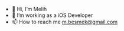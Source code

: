 - 👋 Hi, I’m Melih
- 👀 I’m working as a iOS Developer
- 📫 How to reach me m.besmek@gmail.com

<!---
Mbesmek/Mbesmek is a ✨ special ✨ repository because its `README.md` (this file) appears on your GitHub profile.
You can click the Preview link to take a look at your changes.
--->
